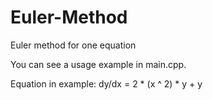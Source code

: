 # Euler-Method
 Euler method for one equation

 You can see a usage example in main.cpp.

 Equation in example:
 dy/dx = 2 * (x ^ 2) * y + y